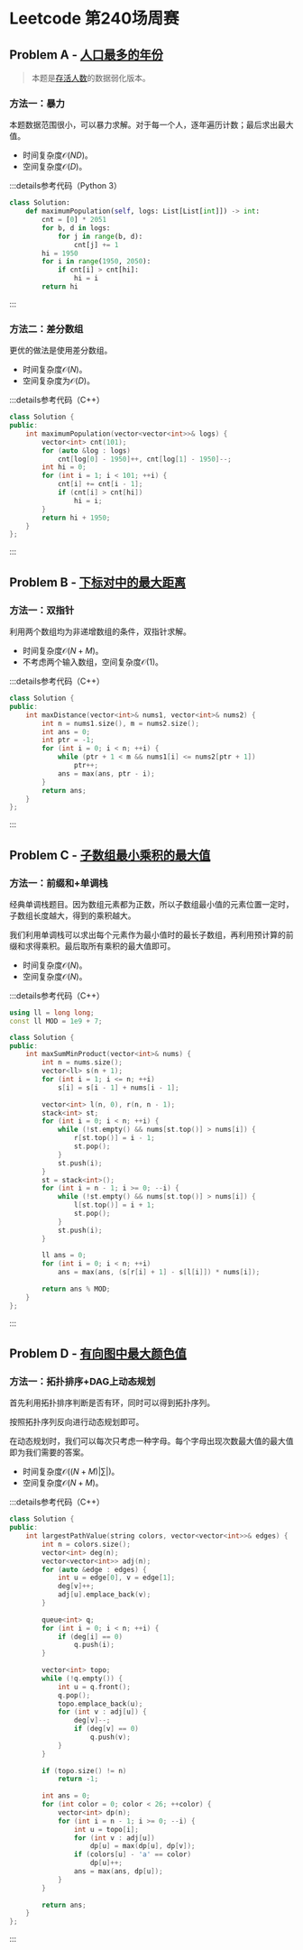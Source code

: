 # Leetcode 第240场周赛

## Problem A - [人口最多的年份](https://leetcode.cn/problems/maximum-population-year/)

> 本题是[存活人数](https://leetcode.cn/problems/living-people-lcci/)的数据弱化版本。

### 方法一：暴力

本题数据范围很小，可以暴力求解。对于每一个人，逐年遍历计数；最后求出最大值。

- 时间复杂度$\mathcal{O}(ND)$。
- 空间复杂度$\mathcal{O}(D)$。

:::details参考代码（Python 3）

```python
class Solution:
    def maximumPopulation(self, logs: List[List[int]]) -> int:
        cnt = [0] * 2051
        for b, d in logs:
            for j in range(b, d):
                cnt[j] += 1
        hi = 1950
        for i in range(1950, 2050):
            if cnt[i] > cnt[hi]:
                hi = i
        return hi
```

:::

### 方法二：差分数组

更优的做法是使用差分数组。

- 时间复杂度$\mathcal{O}(N)$。
- 空间复杂度为$\mathcal{O}(D)$。

:::details参考代码（C++）

```cpp
class Solution {
public:
    int maximumPopulation(vector<vector<int>>& logs) {
        vector<int> cnt(101);
        for (auto &log : logs)
            cnt[log[0] - 1950]++, cnt[log[1] - 1950]--;
        int hi = 0;
        for (int i = 1; i < 101; ++i) {
            cnt[i] += cnt[i - 1];
            if (cnt[i] > cnt[hi])
                hi = i;
        }
        return hi + 1950;
    }
};
```

:::

## Problem B - [下标对中的最大距离](https://leetcode.cn/problems/maximum-distance-between-a-pair-of-values/)

### 方法一：双指针

利用两个数组均为非递增数组的条件，双指针求解。

- 时间复杂度$\mathcal{O}(N+M)$。
- 不考虑两个输入数组，空间复杂度$\mathcal{O}(1)$。

:::details参考代码（C++）

```cpp
class Solution {
public:
    int maxDistance(vector<int>& nums1, vector<int>& nums2) {
        int n = nums1.size(), m = nums2.size();
        int ans = 0;
        int ptr = -1;
        for (int i = 0; i < n; ++i) {
            while (ptr + 1 < m && nums1[i] <= nums2[ptr + 1])
                ptr++;
            ans = max(ans, ptr - i);
        }
        return ans;
    }
};
```

:::

## Problem C - [子数组最小乘积的最大值](https://leetcode.cn/problems/maximum-subarray-min-product/)

### 方法一：前缀和+单调栈

经典单调栈题目。因为数组元素都为正数，所以子数组最小值的元素位置一定时，子数组长度越大，得到的乘积越大。

我们利用单调栈可以求出每个元素作为最小值时的最长子数组，再利用预计算的前缀和求得乘积。最后取所有乘积的最大值即可。

- 时间复杂度$\mathcal{O}(N)$。
- 空间复杂度$\mathcal{O}(N)$。

:::details参考代码（C++）

```cpp
using ll = long long;
const ll MOD = 1e9 + 7;

class Solution {
public:
    int maxSumMinProduct(vector<int>& nums) {
        int n = nums.size();
        vector<ll> s(n + 1);
        for (int i = 1; i <= n; ++i)
            s[i] = s[i - 1] + nums[i - 1];
        
        vector<int> l(n, 0), r(n, n - 1);
        stack<int> st;
        for (int i = 0; i < n; ++i) {
            while (!st.empty() && nums[st.top()] > nums[i]) {
                r[st.top()] = i - 1;
                st.pop();
            }
            st.push(i);
        }
        st = stack<int>();
        for (int i = n - 1; i >= 0; --i) {
            while (!st.empty() && nums[st.top()] > nums[i]) {
                l[st.top()] = i + 1;
                st.pop();
            }
            st.push(i);
        }
        
        ll ans = 0;
        for (int i = 0; i < n; ++i)
            ans = max(ans, (s[r[i] + 1] - s[l[i]]) * nums[i]);
        
        return ans % MOD;
    }
};
```

:::

## Problem D - [有向图中最大颜色值](https://leetcode.cn/problems/largest-color-value-in-a-directed-graph/)

### 方法一：拓扑排序+DAG上动态规划

首先利用拓扑排序判断是否有环，同时可以得到拓扑序列。

按照拓扑序列反向进行动态规划即可。

在动态规划时，我们可以每次只考虑一种字母。每个字母出现次数最大值的最大值即为我们需要的答案。

- 时间复杂度$\mathcal{O}((N+M)|\sum|)$。
- 空间复杂度$\mathcal{O}(N+M)$。

:::details参考代码（C++）

```cpp
class Solution {
public:
    int largestPathValue(string colors, vector<vector<int>>& edges) {
        int n = colors.size();
        vector<int> deg(n);
        vector<vector<int>> adj(n);
        for (auto &edge : edges) {
            int u = edge[0], v = edge[1];
            deg[v]++;
            adj[u].emplace_back(v);
        }
        
        queue<int> q;
        for (int i = 0; i < n; ++i) {
            if (deg[i] == 0)
                q.push(i);
        }
        
        vector<int> topo;
        while (!q.empty()) {
            int u = q.front();
            q.pop();
            topo.emplace_back(u);
            for (int v : adj[u]) {
                deg[v]--;
                if (deg[v] == 0)
                    q.push(v);
            }
        }
        
        if (topo.size() != n)
            return -1;
        
        int ans = 0;
        for (int color = 0; color < 26; ++color) {
            vector<int> dp(n);
            for (int i = n - 1; i >= 0; --i) {
                int u = topo[i];
                for (int v : adj[u])
                    dp[u] = max(dp[u], dp[v]);
                if (colors[u] - 'a' == color)
                    dp[u]++;
                ans = max(ans, dp[u]);
            }
        }
        
        return ans;
    }
};
```

:::

